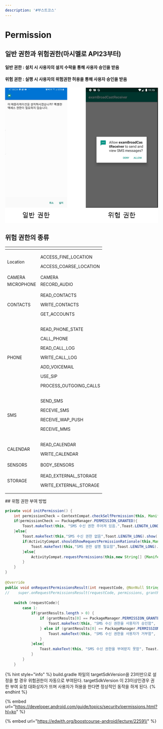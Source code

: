 ```yaml
---
description: '#부스트코스'
---
```


# Permission

## 일반 권한과 위험권한\(마시멜로 API23부터\)

#### 일반 권한 : 설치 시 사용자의 설치 수락을 통해 사용자 승인을 받음 

#### 위험 권한 : 실행 시 사용자의 위험권한 허용을 통해 사용자 승인을 받음 

![&#xC77C;&#xBC18; &#xAD8C;&#xD55C;&#xACFC; &#xC704;&#xD5D8; &#xAD8C;&#xD55C;](../.gitbook/assets/permission_normal_danger.png)

## 위험 권한의 종류 

<table>
  <thead>
    <tr>
      <th style="text-align:left"></th>
      <th style="text-align:left"></th>
    </tr>
  </thead>
  <tbody>
    <tr>
      <td style="text-align:left">Location</td>
      <td style="text-align:left">
        <p>ACCESS_FINE_LOCATION</p>
        <p>ACCESS_COARSE_LOCATION</p>
      </td>
    </tr>
    <tr>
      <td style="text-align:left">CAMERA</td>
      <td style="text-align:left">CAMERA</td>
    </tr>
    <tr>
      <td style="text-align:left">MICROPHONE</td>
      <td style="text-align:left">RECORD_AUDIO</td>
    </tr>
    <tr>
      <td style="text-align:left">CONTACTS</td>
      <td style="text-align:left">
        <p>READ_CONTACTS</p>
        <p>WRITE_CONTACTS</p>
        <p>GET_ACCOUNTS</p>
      </td>
    </tr>
    <tr>
      <td style="text-align:left">PHONE</td>
      <td style="text-align:left">
        <p>READ_PHONE_STATE</p>
        <p>CALL_PHONE</p>
        <p>READ_CALL_LOG</p>
        <p>WRITE_CALL_LOG</p>
        <p>ADD_VOICEMAIL</p>
        <p>USE_SIP</p>
        <p>PROCESS_OUTGOING_CALLS</p>
      </td>
    </tr>
    <tr>
      <td style="text-align:left">SMS</td>
      <td style="text-align:left">
        <p>SEND_SMS</p>
        <p>RECEVIE_SMS</p>
        <p>RECEIVE_WAP_PUSH</p>
        <p>RECEIVE_MMS</p>
      </td>
    </tr>
    <tr>
      <td style="text-align:left">CALENDAR</td>
      <td style="text-align:left">
        <p>READ_CALENDAR</p>
        <p>WRITE_CALENDAR</p>
      </td>
    </tr>
    <tr>
      <td style="text-align:left">SENSORS</td>
      <td style="text-align:left">BODY_SENSORS</td>
    </tr>
    <tr>
      <td style="text-align:left">STORAGE</td>
      <td style="text-align:left">
        <p>READ_EXTERNAL_STORAGE</p>
        <p>WRITE_EXTERNAL_STORAGE</p>
      </td>
    </tr>
  </tbody>
</table>## 위험 권한 부여 방법 

```java
private void initPermission() {
    int permissionCheck = ContextCompat.checkSelfPermission(this, Manifest.permission.RECEIVE_SMS);
    if(permissionCheck == PackageManager.PERMISSION_GRANTED){
        Toast.makeText(this, "SMS 수신 권한 주어져 있음.",Toast.LENGTH_LONG).show();
    }else{
        Toast.makeText(this,"SMS 수신 권한 없음",Toast.LENGTH_LONG).show();
        if(ActivityCompat.shouldShowRequestPermissionRationale(this,Manifest.permission.RECEIVE_SMS)){
            Toast.makeText(this,"SMS 권한 설명 필요함",Toast.LENGTH_LONG).show();
        }else{
            ActivityCompat.requestPermissions(this,new String[] {Manifest.permission.RECEIVE_SMS},1);
        }
    }
}

@Override
public void onRequestPermissionsResult(int requestCode, @NonNull String[] permissions, @NonNull int[] grantResults) {
//    super.onRequestPermissionsResult(requestCode, permissions, grantResults);

    switch (requestCode){
        case 1:
            if(grantResults.length > 0) {
                if (grantResults[0] == PackageManager.PERMISSION_GRANTED) {
                    Toast.makeText(this, "SMS 수신 권한을 사용자가 승인함", Toast.LENGTH_LONG).show();
                } else if (grantResults[0] == PackageManager.PERMISSION_DENIED) {
                    Toast.makeText(this, "SMS 수신 권한을 사용자가 거부함", Toast.LENGTH_LONG).show();
                }
            }else{
                Toast.makeText(this, "SMS 수신 권한을 부여받지 못함", Toast.LENGTH_LONG).show();
            }
        }
    }
```

{% hint style="info" %}
build.gradle 파일의 targetSdkVersion을 23미만으로 설정을 할 경우 위험권한이 자동으로 부여된다. targetSdkVersion 이 23이상인경우 권한 부여 요청 대화상자가 뜨며 사용자가 허용을 한다면 정상적인 동작을 하게 된다. 
{% endhint %}

{% embed url="https://developer.android.com/guide/topics/security/permissions.html?hl=ko" %}



{% embed url="https://edwith.org/boostcourse-android/lecture/22591/" %}




